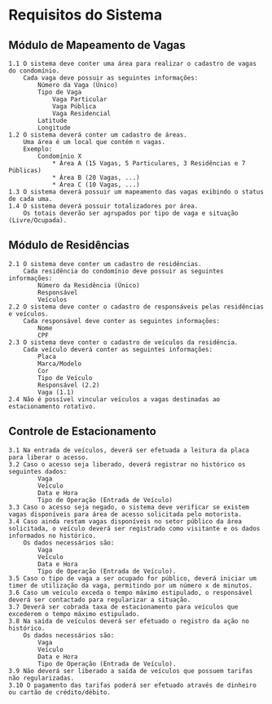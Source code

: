 # Requisitos do Sistema

## Módulo de Mapeamento de Vagas
	1.1 O sistema deve conter uma área para realizar o cadastro de vagas do condomínio.
		Cada vaga deve possuir as seguintes informações:
			Número da Vaga (Único)
			Tipo de Vaga 
				Vaga Particular
				Vaga Pública
				Vaga Residencial
			Latitude
			Longitude
	1.2 O sistema deverá conter um cadastro de áreas.
		Uma área é um local que contém n vagas.
		Exemplo:
			Condomínio X
				* Área A (15 Vagas, 5 Particulares, 3 Residências e 7 Públicas)
				* Área B (20 Vagas, ...)
				* Área C (10 Vagas, ...)
	1.3	O sistema deverá possuir um mapeamento das vagas exibindo o status de cada uma.
	1.4 O sistema deverá possuir totalizadores por área.
		Os totais deverão ser agrupados por tipo de vaga e situação (Livre/Ocupada).
## Módulo de Residências
	2.1 O sistema deve conter um cadastro de residências.
		Cada residência do condomínio deve possuir as seguintes informações:
			Número da Residência (Único)
			Responsável
			Veículos
	2.2 O sistema deve conter o cadastro de responsáveis pelas residências e veículos.
		Cada responsável deve conter as seguintes informações:
			Nome
			CPF
	2.3 O sistema deve conter o cadastro de veículos da residência.
		Cada veículo deverá conter as seguintes informações:
			Placa
			Marca/Modelo
			Cor 
			Tipo de Veículo
			Responsável (2.2)
			Vaga (1.1)
	2.4 Não é possível vincular veículos a vagas destinadas ao estacionamento rotativo.
## Controle de Estacionamento 
	3.1 Na entrada de veículos, deverá ser efetuada a leitura da placa para liberar o acesso.
	3.2 Caso o acesso seja liberado, deverá registrar no histórico os seguintes dados:
			Vaga
			Veículo 
			Data e Hora
			Tipo de Operação (Entrada de Veículo)
	3.3 Caso o acesso seja negado, o sistema deve verificar se existem vagas disponíveis para área de acesso solicitada pelo motorista.
	3.4 Caso ainda restam vagas disponíveis no setor público da área solicitada, o veículo deverá ser registrado como visitante e os dados informados no histórico.
		Os dados necessários são:
			Vaga 
			Veículo 
			Data e Hora 
			Tipo de Operação (Entrada de Veículo).
	3.5 Caso o tipo de vaga a ser ocupado for público, deverá iniciar um timer de utilização da vaga, permitindo por um número x de minutos.
	3.6 Caso um veículo exceda o tempo máximo estipulado, o responsável deverá ser contactado para regularizar a situação.
	3.7 Deverá ser cobrada taxa de estacionamento para veículos que excederem o tempo máximo estipulado.
	3.8 Na saída de veículos deverá ser efetuado o registro da ação no histórico.
		Os dados necessários são:
			Vaga 
			Veículo 
			Data e Hora 
			Tipo de Operação (Entrada de Veículo).
	3.9 Não deverá ser liberado a saída de veículos que possuem tarifas não regularizadas.
	3.10 O pagamento das tarifas poderá ser efetuado através de dinheiro ou cartão de crédito/débito.
